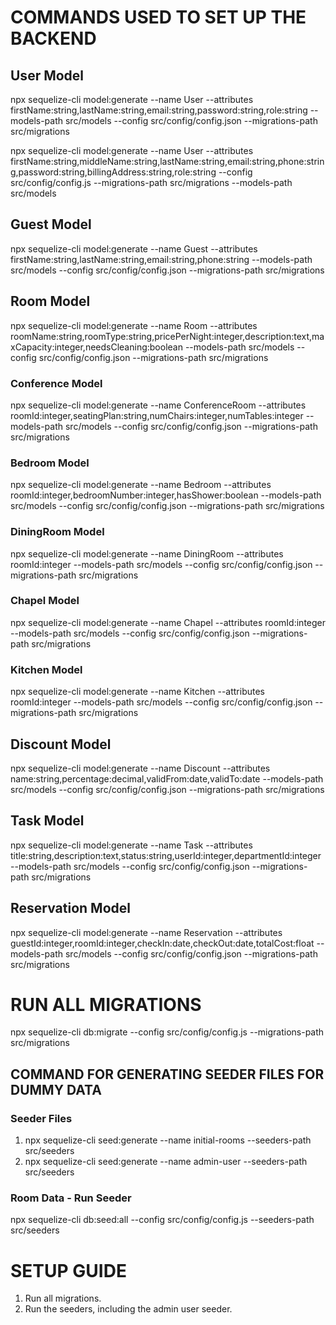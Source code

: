 # COMMANDS USED TO SET UP THE BACKEND

## User Model

npx sequelize-cli model:generate --name User --attributes firstName:string,lastName:string,email:string,password:string,role:string --models-path src/models --config src/config/config.json --migrations-path src/migrations

npx sequelize-cli model:generate --name User --attributes firstName:string,middleName:string,lastName:string,email:string,phone:string,password:string,billingAddress:string,role:string --config src/config/config.js --migrations-path src/migrations --models-path src/models

## Guest Model

npx sequelize-cli model:generate --name Guest --attributes firstName:string,lastName:string,email:string,phone:string --models-path src/models --config src/config/config.json --migrations-path src/migrations

## Room Model

npx sequelize-cli model:generate --name Room --attributes roomName:string,roomType:string,pricePerNight:integer,description:text,maxCapacity:integer,needsCleaning:boolean --models-path src/models --config src/config/config.json --migrations-path src/migrations

### Conference Model

npx sequelize-cli model:generate --name ConferenceRoom --attributes roomId:integer,seatingPlan:string,numChairs:integer,numTables:integer --models-path src/models --config src/config/config.json --migrations-path src/migrations

### Bedroom Model

npx sequelize-cli model:generate --name Bedroom --attributes roomId:integer,bedroomNumber:integer,hasShower:boolean --models-path src/models --config src/config/config.json --migrations-path src/migrations

### DiningRoom Model

npx sequelize-cli model:generate --name DiningRoom --attributes roomId:integer --models-path src/models --config src/config/config.json --migrations-path src/migrations

### Chapel Model

npx sequelize-cli model:generate --name Chapel --attributes roomId:integer --models-path src/models --config src/config/config.json --migrations-path src/migrations

### Kitchen Model

npx sequelize-cli model:generate --name Kitchen --attributes roomId:integer --models-path src/models --config src/config/config.json --migrations-path src/migrations

## Discount Model

npx sequelize-cli model:generate --name Discount --attributes name:string,percentage:decimal,validFrom:date,validTo:date --models-path src/models --config src/config/config.json --migrations-path src/migrations

## Task Model

npx sequelize-cli model:generate --name Task --attributes title:string,description:text,status:string,userId:integer,departmentId:integer --models-path src/models --config src/config/config.json --migrations-path src/migrations

## Reservation Model

npx sequelize-cli model:generate --name Reservation --attributes guestId:integer,roomId:integer,checkIn:date,checkOut:date,totalCost:float --models-path src/models --config src/config/config.json --migrations-path src/migrations

# RUN ALL MIGRATIONS

npx sequelize-cli db:migrate --config src/config/config.js --migrations-path src/migrations

## COMMAND FOR GENERATING SEEDER FILES FOR DUMMY DATA

### Seeder Files

1. npx sequelize-cli seed:generate --name initial-rooms --seeders-path src/seeders
2. npx sequelize-cli seed:generate --name admin-user --seeders-path src/seeders

### Room Data - Run Seeder

npx sequelize-cli db:seed:all --config src/config/config.js --seeders-path src/seeders

# SETUP GUIDE

1. Run all migrations.
2. Run the seeders, including the admin user seeder.
